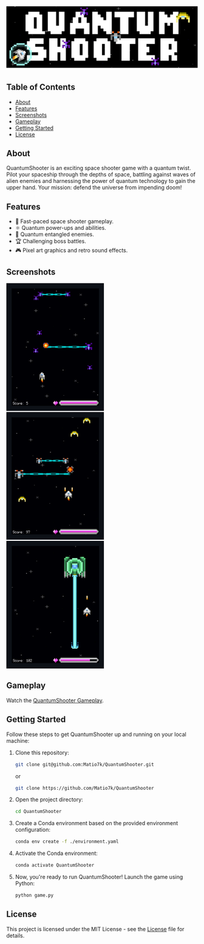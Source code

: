 ![QuantumShooter Banner](Assets/Images/banner.png)

## Table of Contents

- [About](#about)
- [Features](#features)
- [Screenshots](#screenshots)
- [Gameplay](#gameplay)
- [Getting Started](#getting-started)
- [License](#license)

## About

QuantumShooter is an exciting space shooter game with a quantum twist. Pilot your spaceship through the depths of space, battling against waves of alien enemies and harnessing the power of quantum technology to gain the upper hand. Your mission: defend the universe from impending doom!

## Features

- 🚀 Fast-paced space shooter gameplay.
- ⚛️ Quantum power-ups and abilities.
- 👾 Quantum entangled enemies.
- 🏆 Challenging boss battles.
- 🎮 Pixel art graphics and retro sound effects.

## Screenshots

<img src="Assets/Images/screenshot1.png" width="257" height="335"><img src="Assets/Images/screenshot2.png" width="257" height="335"><img src="Assets/Images/screenshot3.png" width="257" height="335">

## Gameplay

Watch the [QuantumShooter Gameplay](https://youtu.be/1gs45d7wLZU).

## Getting Started

Follow these steps to get QuantumShooter up and running on your local machine:

1. Clone this repository:

   ```bash
   git clone git@github.com:Matio7k/QuantumShooter.git
   ```
   or
   ```bash
   git clone https://github.com/Matio7k/QuantumShooter
   ```

3. Open the project directory:

   ```bash
   cd QuantumShooter

4. Create a Conda environment based on the provided environment configuration:

   ```bash
   conda env create -f ./environment.yaml

5. Activate the Conda environment:

   ```bash
   conda activate QuantumShooter

6. Now, you're ready to run QuantumShooter! Launch the game using Python:

   ```bash
   python game.py

## License

This project is licensed under the MIT License - see the [License](LICENSE) file for details.
